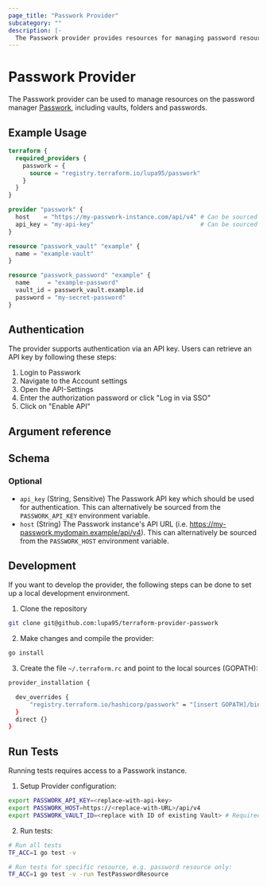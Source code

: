 ```yaml
---
page_title: "Passwork Provider"
subcategory: ""
description: |- 
  The Passwork provider provides resources for managing password resources on the password manager Passwork. 
---
```


# Passwork Provider

The Passwork provider can be used to manage resources on the password manager [Passwork](https://passwork.de/), including vaults, folders and passwords.

## Example Usage

```terraform
terraform {
  required_providers {
    passwork = {
      source = "registry.terraform.io/lupa95/passwork"
    }
  }
}

provider "passwork" {
  host    = "https://my-passwork-instance.com/api/v4" # Can be sourced from the environment variable PASSWORK_HOST
  api_key = "my-api-key"                              # Can be sourced from the environment variable PASSWORK_API_KEY
}

resource "passwork_vault" "example" {
  name = "example-vault"
}

resource "passwork_password" "example" {
  name     = "example-password"
  vault_id = passwork_vault.example.id
  password = "my-secret-password"
}
```

## Authentication

The provider supports authentication via an API key. Users can retrieve an API key by following these steps:

1. Login to Passwork
2. Navigate to the Account settings
3. Open the API-Settings
4. Enter the authorization password or click "Log in via SSO"
5. Click on "Enable API"

## Argument reference

<!-- schema generated by tfplugindocs -->
## Schema

### Optional

- `api_key` (String, Sensitive) The Passwork API key which should be used for authentication. This can alternatively be sourced from the `PASSWORK_API_KEY` environment variable.
- `host` (String) The Passwork instance's API URL (i.e. https://my-passwork.mydomain.example/api/v4). This can alternatively be sourced from the `PASSWORK_HOST` environment variable.

## Development

If you want to develop the provider, the following steps can be done to set up a local development environment.

1. Clone the repository

```bash
git clone git@github.com:lupa95/terraform-provider-passwork
```

2. Make changes and compile the provider:

```bash
go install
```

3. Create the file `~/.terraform.rc` and point to the local sources (GOPATH):

```bash
provider_installation {

  dev_overrides {
      "registry.terraform.io/hashicorp/passwork" = "[insert GOPATH]/bin"
  }
  direct {}
}
```

## Run Tests

Running tests requires access to a Passwork instance.

1. Setup Provider configuration: 
```bash
export PASSWORK_API_KEY=<replace-with-api-key>
export PASSWORK_HOST=https://<replace-with-URL>/api/v4
export PASSWORK_VAULT_ID=<replace with ID of existing Vault> # Required for data source testing
```

2. Run tests:

```bash
# Run all tests
TF_ACC=1 go test -v

# Run tests for specific resource, e.g. password resource only:
TF_ACC=1 go test -v -run TestPasswordResource
```
